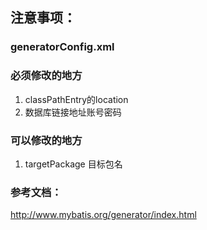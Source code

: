 ## 注意事项：
### generatorConfig.xml 
### 必须修改的地方
1. classPathEntry的location
2. 数据库链接地址账号密码
### 可以修改的地方
1. targetPackage 目标包名
### 参考文档：
http://www.mybatis.org/generator/index.html